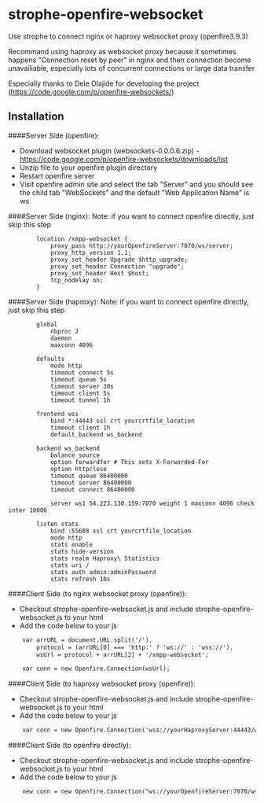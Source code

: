 # strophe-openfire-websocket
Use strophe to connect nginx or haproxy websocket proxy (openfire3.9.3)

Recommand using haproxy as websocket proxy because it sometimes happens "Connection reset by peer" in nginx and then connection become unavailiable, especially lots of concurrent connections or large data transfer

Especially thanks to Dele Olajide for developing the project (https://code.google.com/p/openfire-websockets/)

## Installation
####Server Side (openfire): 
* Download websocket plugin (websockets-0.0.0.6.zip) - https://code.google.com/p/openfire-websockets/downloads/list
* Unzip file to your openfire plugin directory
* Restart openfire server
* Visit openfire admin site and select the tab "Server" and you should see the child tab "WebSockets" and the default "Web Application Name" is ws

####Server Side (nginx): 
Note: if you want to connect openfire directly, just skip this step
```
        location /xmpp-websocket {
            proxy_pass http://yourOpenfireServer:7070/ws/server;
            proxy_http_version 1.1;
            proxy_set_header Upgrade $http_upgrade;
            proxy_set_header Connection "upgrade";
            proxy_set_header Host $host;
            tcp_nodelay on;
        }
```

####Server Side (haproxy): 
Note: if you want to connect openfire directly, just skip this step
```
        global
            nbproc 2
            daemon
            maxconn 4096

        defaults
            mode http
            timeout connect 5s
            timeout queue 5s
            timeout server 30s
            timeout client 5s
            timeout tunnel 1h

        frontend wss
            bind *:44443 ssl crt yourcrtfile_location
            timeout client 1h
            default_backend ws_backend

        backend ws_backend
            balance source
            option forwardfor # This sets X-Forwarded-For
            option httpclose
            timeout queue 86400000
            timeout server 86400000
            timeout connect 86400000

            server ws1 54.223.130.159:7070 weight 1 maxconn 4096 check inter 10000

        listen stats
            bind :55688 ssl crt yourcrtfile_location
            mode http
            stats enable
            stats hide-version
            stats realm Haproxy\ Statistics
            stats uri /
            stats auth admin:adminPassword
            stats refresh 10s
```

####Client Side (to nginx websocket proxy (openfire)):
* Checkout strophe-openfire-websocket.js and include strophe-openfire-websocket.js to your html
* Add the code below to your js
```html
    var arrURL = document.URL.split('/'),
        protocol = (arrURL[0] === 'http:' ? 'ws://' : 'wss://'),
        wsUrl = protocol + arrURL[2] + '/xmpp-websocket';

    var conn = new Openfire.Connection(wsUrl);
```

####Client Side (to haproxy websocket proxy (openfire)):
* Checkout strophe-openfire-websocket.js and include strophe-openfire-websocket.js to your html
* Add the code below to your js
```html
    var conn = new Openfire.Connection('wss://yourHaproxyServer:44443/ws/server');
```

####Client Side (to openfire directly):
* Checkout strophe-openfire-websocket.js and include strophe-openfire-websocket.js to your html
* Add the code below to your js
```html
    new conn = new Openfire.Connection("ws://yourOpenfireServer:7070/ws/server");
```
